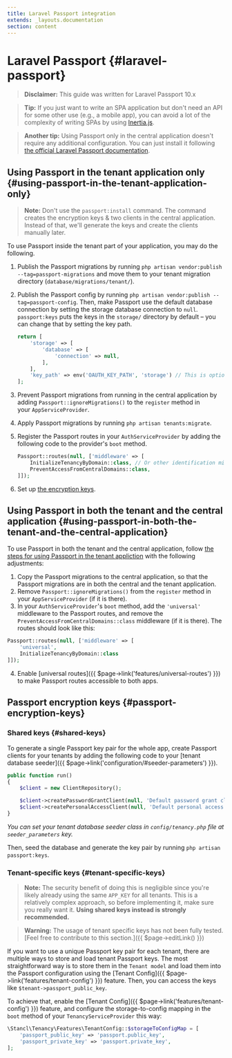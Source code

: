 ```yaml
---
title: Laravel Passport integration
extends: _layouts.documentation
section: content
---
```


# Laravel Passport {#laravel-passport}

> **Disclaimer:** This guide was written for Laravel Passport 10.x

> **Tip:** If you just want to write an SPA application but don't need an API for some other use (e.g., a mobile app), you can avoid a lot of the complexity of writing SPAs by using [Inertia.js](https://inertiajs.com/).

> **Another tip:** Using Passport only in the central application doesn't require any additional configuration. You can just install it following [the official Laravel Passport documentation](https://laravel.com/docs/9.x/passport).

## **Using Passport in the tenant application only** {#using-passport-in-the-tenant-application-only}

> **Note:** Don't use the `passport:install` command. The command creates the encryption keys & two clients in the central application. Instead of that, we'll generate the keys and create the clients manually later.

To use Passport inside the tenant part of your application, you may do the following.

1. Publish the Passport migrations by running `php artisan vendor:publish --tag=passport-migrations` and move them to your tenant migration directory (`database/migrations/tenant/`).
2. Publish the Passport config by running `php artisan vendor:publish --tag=passport-config`. Then, make Passport use the default database connection by setting the storage database connection to `null`. `passport:keys` puts the keys in the `storage/` directory by default – you can change that by setting the key path.
    ```php
    return [
        'storage' => [
            'database' => [
                'connection' => null,
            ],
        ],
        'key_path' => env('OAUTH_KEY_PATH', 'storage') // This is optional
    ];
    ```

3. Prevent Passport migrations from running in the central application by adding `Passport::ignoreMigrations()` to the `register` method in your `AppServiceProvider`.

4. Apply Passport migrations by running `php artisan tenants:migrate`.

5. Register the Passport routes in your `AuthServiceProvider` by adding the following code to the provider's `boot` method.
    ```php
    Passport::routes(null, ['middleware' => [
        InitializeTenancyByDomain::class, // Or other identification middleware of your choice
        PreventAccessFromCentralDomains::class,
    ]]);
    ```

6. Set up [the encryption keys](#passport-encryption-keys).

## **Using Passport in both the tenant and the central application** {#using-passport-in-both-the-tenant-and-the-central-application}
To use Passport in both the tenant and the central application, follow [the steps for using Passport in the tenant appliction](#using-passport-in-the-tenant-application-only) with the following adjustments:

1. Copy the Passport migrations to the central application, so that the Passport migrations are in both the central and the tenant application.
2. Remove `Passport::ignoreMigrations()` from the `register` method in your `AppServiceProvider` (if it is there).
3. In your `AuthServiceProvider`'s `boot` method, add the `'universal'` middleware to the Passport routes, and remove the `PreventAccessFromCentralDomains::class` middleware (if it is there). The routes should look like this:
```php
Passport::routes(null, ['middleware' => [
    'universal',
    InitializeTenancyByDomain::class
]]);
```
4. Enable [universal routes]({{ $page->link('features/universal-routes') }}) to make Passport routes accessible to both apps.

## **Passport encryption keys** {#passport-encryption-keys}
### **Shared keys** {#shared-keys}
To generate a single Passport key pair for the whole app, create Passport clients for your tenants by adding the following code to your [tenant database seeder]({{ $page->link('configuration/#seeder-parameters') }}).

```php
public function run()
{
    $client = new ClientRepository();

    $client->createPasswordGrantClient(null, 'Default password grant client', 'http://your.redirect.path');
    $client->createPersonalAccessClient(null, 'Default personal access client', 'http://your.redirect.path');
}
```
*You can set your tenant database seeder class in `config/tenancy.php` file at `seeder_parameters` key.*

Then, seed the database and generate the key pair by running `php artisan passport:keys`.

### **Tenant-specific keys** {#tenant-specific-keys}
> **Note:** The security benefit of doing this is negligible since you're likely already using the same `APP_KEY` for all tenants. This is a relatively complex approach, so before implementing it, make sure you really want it. **Using shared keys instead is strongly recommended.**

> **Warning:** The usage of tenant specific keys has not been fully tested. [Feel free to contribute to this section.]({{ $page->editLink() }})

If you want to use a unique Passport key pair for each tenant, there are multiple ways to store and load tenant Passport keys. The most straightforward way is to store them in the `Tenant model` and load them into the Passport configuration using the [Tenant Config]({{ $page->link('features/tenant-config') }}) feature. Then, you can access the keys like `$tenant->passport_public_key`.

To achieve that, enable the [Tenant Config]({{ $page->link('features/tenant-config') }}) feature, and configure the storage-to-config mapping in the `boot` method of your `TenancyServiceProvider` this way:
```php
\Stancl\Tenancy\Features\TenantConfig::$storageToConfigMap = [
    'passport_public_key' => 'passport.public_key',
    'passport_private_key' => 'passport.private_key',
];
```
